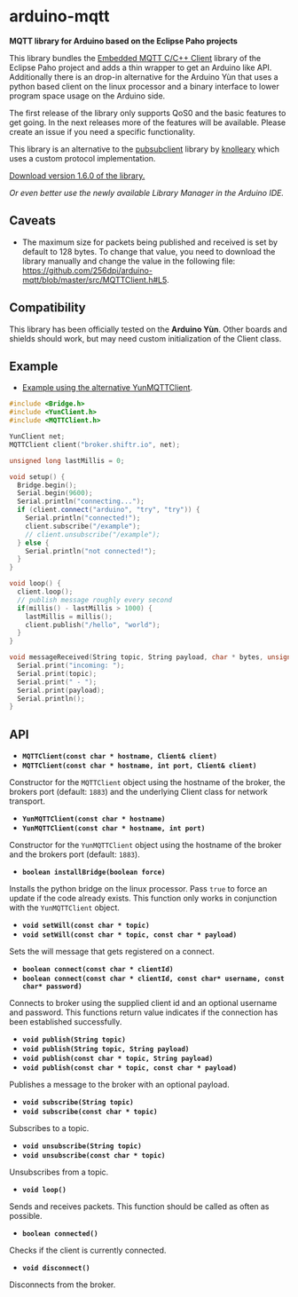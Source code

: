 # arduino-mqtt

**MQTT library for Arduino based on the Eclipse Paho projects**

This library bundles the [Embedded MQTT C/C++ Client](https://eclipse.org/paho/clients/c/embedded/) library of the Eclipse Paho project and adds a thin wrapper to get an Arduino like API. Additionally there is an drop-in alternative for the Arduino Yùn that uses a python based client on the linux processor and a binary interface to lower program space usage on the Arduino side.

The first release of the library only supports QoS0 and the basic features to get going. In the next releases more of the features will be available. Please create an issue if you need a specific functionality.

This library is an alternative to the [pubsubclient](https://github.com/knolleary/pubsubclient) library by [knolleary](https://github.com/knolleary) which uses a custom protocol implementation.

[Download version 1.6.0 of the library.](https://github.com/256dpi/arduino-mqtt/releases/download/v1.6.0/mqtt.zip)

*Or even better use the newly available Library Manager in the Arduino IDE.*

## Caveats

- The maximum size for packets being published and received is set by default to 128 bytes. To change that value, you need to download the library manually and change the value in the following file: https://github.com/256dpi/arduino-mqtt/blob/master/src/MQTTClient.h#L5.

## Compatibility

This library has been officially tested on the **Arduino Yùn**. Other boards and shields should work, but may need custom initialization of the Client class.

## Example

- [Example using the alternative YunMQTTClient](https://github.com/256dpi/arduino-mqtt/blob/master/examples/YunMQTTClient/YunMQTTClient.ino).

```c++
#include <Bridge.h>
#include <YunClient.h>
#include <MQTTClient.h>

YunClient net;
MQTTClient client("broker.shiftr.io", net);

unsigned long lastMillis = 0;

void setup() {
  Bridge.begin();
  Serial.begin(9600);
  Serial.println("connecting...");
  if (client.connect("arduino", "try", "try")) {
    Serial.println("connected!");
    client.subscribe("/example");
    // client.unsubscribe("/example");
  } else {
    Serial.println("not connected!");
  }
}

void loop() {
  client.loop();
  // publish message roughly every second
  if(millis() - lastMillis > 1000) {
    lastMillis = millis();
    client.publish("/hello", "world");
  }
}

void messageReceived(String topic, String payload, char * bytes, unsigned int length) {
  Serial.print("incoming: ");
  Serial.print(topic);
  Serial.print(" - ");
  Serial.print(payload);
  Serial.println();
}
```

## API

- **`MQTTClient(const char * hostname, Client& client)`**
- **`MQTTClient(const char * hostname, int port, Client& client)`**

Constructor for the `MQTTClient` object using the hostname of the broker, the brokers port (default: `1883`) and the underlying Client class for network transport.

- **`YunMQTTClient(const char * hostname)`**
- **`YunMQTTClient(const char * hostname, int port)`**

Constructor for the `YunMQTTClient` object using the hostname of the broker and the brokers port (default: `1883`).

- **`boolean installBridge(boolean force)`**

Installs the python bridge on the linux processor. Pass `true` to force an update if the code already exists. This function only works in conjunction with the `YunMQTTClient` object.

- **`void setWill(const char * topic)`**
- **`void setWill(const char * topic, const char * payload)`**

Sets the will message that gets registered on a connect.

- **`boolean connect(const char * clientId)`**
- **`boolean connect(const char * clientId, const char* username, const char* password)`**

Connects to broker using the supplied client id and an optional username and password. This functions return value indicates if the connection has been established successfully.

- **`void publish(String topic)`**
- **`void publish(String topic, String payload)`**
- **`void publish(const char * topic, String payload)`**
- **`void publish(const char * topic, const char * payload)`**

Publishes a message to the broker with an optional payload. 

- **`void subscribe(String topic)`**
- **`void subscribe(const char * topic)`**

Subscribes to a topic.

- **`void unsubscribe(String topic)`**
- **`void unsubscribe(const char * topic)`**

Unsubscribes from a topic.

- **`void loop()`**

Sends and receives packets. This function should be called as often as possible.

- **`boolean connected()`**

Checks if the client is currently connected.

- **`void disconnect()`**

Disconnects from the broker.
